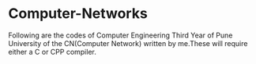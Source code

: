 # Computer-Networks
Following are the codes of Computer Engineering Third Year of Pune University of the CN(Computer Network) written by me.These will require either a C or CPP compiler. 

